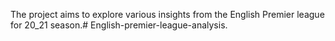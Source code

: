 The project aims to explore various insights from the English Premier league for 20_21 season.# English-premier-league-analysis.
